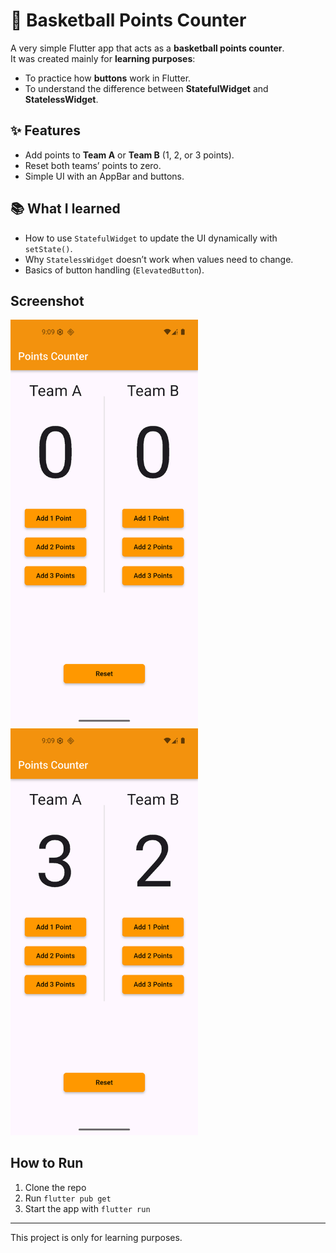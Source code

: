# 🏀 Basketball Points Counter  

A very simple Flutter app that acts as a **basketball points counter**.  
It was created mainly for **learning purposes**:  
- To practice how **buttons** work in Flutter.  
- To understand the difference between **StatefulWidget** and **StatelessWidget**.  

## ✨ Features  
- Add points to **Team A** or **Team B** (1, 2, or 3 points).  
- Reset both teams’ points to zero.  
- Simple UI with an AppBar and buttons.  

## 📚 What I learned  
- How to use `StatefulWidget` to update the UI dynamically with `setState()`.  
- Why `StatelessWidget` doesn’t work when values need to change.  
- Basics of button handling (`ElevatedButton`).  

## Screenshot
<img src="images\Screenshot_1759601391.png" alt="screenshot" width="300"/>
<img src="images\Screenshot_1759601395.png" alt="screenshot" width="300"/>

## How to Run
1. Clone the repo  
2. Run `flutter pub get`  
3. Start the app with `flutter run`

---
This project is only for learning purposes.
